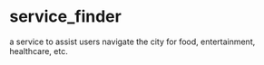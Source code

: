 # service_finder
a service to assist users navigate the city for food, entertainment, healthcare, etc. 
